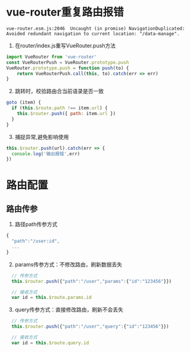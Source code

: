# vue-router重复路由报错
```
vue-router.esm.js:2046  Uncaught (in promise) NavigationDuplicated: Avoided redundant navigation to current location: "/data-manage".
```
1. 在router/index.js重写VueRouter.push方法
```js
import VueRouter from 'vue-router'
const VueRouterPush = VueRouter.prototype.push
VueRouter.prototype.push = function push(to) {
    return VueRouterPush.call(this, to).catch(err => err)
}
```
2. 跳转时，校验路由合当前语录是否一致
```js
goto (item) {
  if (this.$route.path !== item.url) {
    this.$router.push({ path: item.url })
  }
}
```
3. 捕捉异常,避免影响使用
```js
this.$router.push(url).catch(err => {
  console.log('输出报错',err)
})
```

# 路由配置
## 路由传参
1. 路径path传参方式
```js
{
  "path":"/user:id",
  ...
}
```
2. params传参方式：不修改路由，刷新数据丢失
```js
  // 传参方式
  this.$router.push({"path":"/user","params":{"id":"123456"}})

  // 接收方式
  var id = this.$route.params.id
```
3. query传参方式：直接修改路由，刷新不会丢失
```js
  // 传参方式
  this.$router.push({"path":"/user","query":{"id":"123456"}})

  // 接收方式
  var id = this.$route.query.id
```
